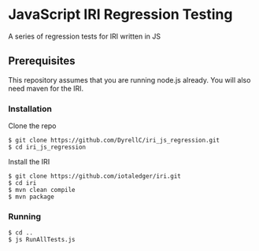 # JavaScript IRI Regression Testing
A series of regression tests for IRI written in JS

## Prerequisites
This repository assumes that you are running node.js already. You will also need maven for the IRI.

### Installation 
Clone the repo
```
$ git clone https://github.com/DyrellC/iri_js_regression.git
$ cd iri_js_regression
```
Install the IRI 
```
$ git clone https://github.com/iotaledger/iri.git
$ cd iri
$ mvn clean compile 
$ mvn package
```

### Running
 ```
 $ cd ..
 $ js RunAllTests.js
 ```

